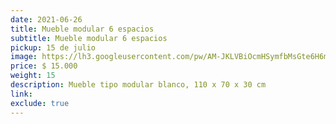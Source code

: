 ```yaml
---
date: 2021-06-26
title: Mueble modular 6 espacios
subtitle: Mueble modular 6 espacios
pickup: 15 de julio
image: https://lh3.googleusercontent.com/pw/AM-JKLVBiOcmHSymfbMsGte6H6mnabxRV171XOUdHgy_e3eiOzyDogync1OJHvpqil5ff3rGEuXWZ72hiBS0k9D4CFkrrCEiR1xUup3Z0MmGI4b12aNtNhehWnFssCKVkCtdFkJCYnZuTh38uwuF52tW3padHQ=w828-h621-no?authuser=0
price: $ 15.000
weight: 15
description: Mueble tipo modular blanco, 110 x 70 x 30 cm
link: 
exclude: true
---
```

